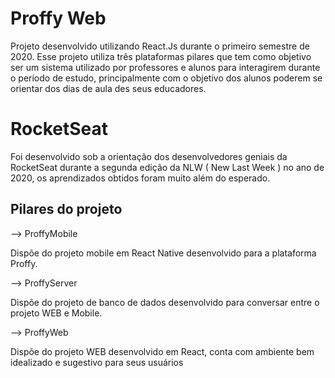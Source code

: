 # Proffy Web

Projeto desenvolvido utilizando React.Js durante o primeiro semestre de 2020. Esse projeto utiliza três plataformas pilares que tem como objetivo ser um sistema utilizado por professores e alunos para interagirem durante o período de estudo, principalmente com o objetivo dos alunos poderem se orientar dos dias de aula des seus educadores.


# RocketSeat

Foi desenvolvido sob a orientação dos desenvolvedores geniais da RocketSeat durante a segunda edição da NLW ( New Last Week ) no ano de 2020, os aprendizados obtidos foram muito além do esperado.

## Pilares do projeto
--> ProffyMobile

Dispõe do projeto mobile em React Native desenvolvido para a plataforma Proffy.

--> ProffyServer

Dispõe do projeto de banco de dados desenvolvido para conversar entre o projeto WEB e Mobile.

--> ProffyWeb

Dispõe do projeto WEB desenvolvido em React, conta com ambiente bem idealizado e sugestivo para seus usuários


